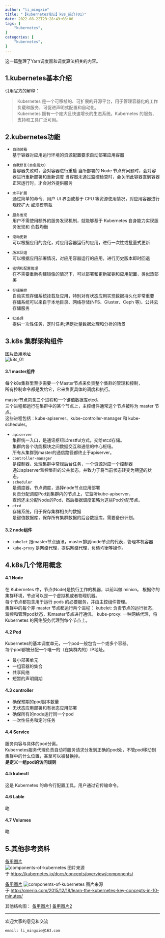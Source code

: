 ```yaml
---
author: "li_mingxie"
title: "【kubernetes笔记】k8s_简介(01)"
date: 2022-08-22T23:28:49+08:00
tags: [
    "kubernetes",
]
categories: [
    "kubernetes",
]
---
```


这一篇整理了Yarn调度器和调度算法相关的内容。
<!--more-->

## 1.kubernetes基本介绍

引用官方的解释：  
>Kubernetes 是一个可移植的、可扩展的开源平台，用于管理容器化的工作负载和服务，可促进声明式配置和自动化。  
>Kubernetes 拥有一个庞大且快速增长的生态系统。Kubernetes 的服务、支持和工具广泛可用。

## 2.kubernetes功能

* `自动装箱`  
    基于容器对应用运行环境的资源配置要求自动部署应用容器

* `自我修复(自愈能力)`  
    当容器失败时，会对容器进行重启
    当所部署的 Node 节点有问题时，会对容器进行重新部署和重新调度
    当容器未通过监控检查时，会关闭此容器直到容器正常运行时，才会对外提供服务
* `水平扩展`  
    通过简单的命令、用户 UI 界面或基于 CPU 等资源使用情况，对应用容器进行规模扩大 或规模剪裁
* `服务发现`  
    用户不需使用额外的服务发现机制，就能够基于 Kubernetes 自身能力实现服务发现和 负载均衡
* `滚动更新`  
    可以根据应用的变化，对应用容器运行的应用，进行一次性或批量式更新
* `版本回退`  
    可以根据应用部署情况，对应用容器运行的应用，进行历史版本即时回退
* `密钥和配置管理`  
    在不需要重新构建镜像的情况下，可以部署和更新密钥和应用配置，类似热部署
* `存储编排`  
    自动实现存储系统挂载及应用，特别对有状态应用实现数据持久化非常重要  
    存储系统可以来自于本地目录、网络存储(NFS、Gluster、Ceph 等)、公共云存储服务
* `批处理`  
    提供一次性任务，定时任务;满足批量数据处理和分析的场景

## 3.k8s 集群架构组件

[图片备用地址](https://limingxie.github.io/images/system/kubernetes/k8s_01.png)  
![k8s_01](https://mingxie-blog.oss-cn-beijing.aliyuncs.com/image/system/kubernetes/k8s_01.png)

#### 3.1 master组件

每个k8s集群里至少需要一个Master节点来负责整个集群的管理和控制，  
所有控制命令都是发给它，它来负责具体的调度和执行。

master节点包含三个进程和一个键值数据库etcd。  
三个进程都运行在集群中的某个节点上，主控组件通常这个节点被称为 master 节点。  
这些进程包括：kube-apiserver、kube-controller-manager 和 kube-scheduler。  

* `apiserver`  
    集群统一入口，是通讯枢纽以restful方式，交给etcd存储。  
    集群内各个功能模块之间数据交互和通信的中心枢纽。  
    所有从集群到master的通信路径都终止于apiserver。  
* `controller-manager`  
    是控制器，处理集群中常规后台任务，一个资源对应一个控制器  
    通过apiserver监控集群的公共状态，并致力于将当前状态转变为期望的状态。  
* `scheduler`  
    是调度器，节点调度，选择node节点应用部署  
    负责分配调度Pod到集群内的节点上，它监听kube-apiserver，  
    查询还未分配Node的Pod，然后根据调度策略为这些Pod分配节点。  
* `etcd`  
    存储系统，用于保存集群相关的数据  
    是键值数据库，保存所有集群数据的后台数据库。需要备份计划。  

#### 3.2 node组件

* `kubelet`
    跟master节点通讯，master排到node节点的代表，管理本机容器
* `kube-proxy`
    是网络代理，提供网络代理，负债均衡等操作。

## 4.k8s几个常用概念

#### 4.1 Node

在 Kubernetes 中，节点(Node)是执行工作的机器，以前叫做 minion。
根据你的集群环境，节点可以是一个虚拟机或者物理机器。  
每个节点都包含用于运行 pods 的必要服务，并由主控组件管理。  
集群中的每个非 master 节点都运行两个进程：
kubelet: 负责节点的运行状态，监控和管理pod状态，和master节点进行通信。
kube-proxy: 一种网络代理，将 Kubernetes 的网络服务代理到每个节点上。

#### 4.2 Pod

Kubernetes的基本调度单元，一个pod一般包含一个或多个容器。  
每个pod都被分配一个唯一的（在集群内的）IP地址。  

* 最小部署单元
* 一组容器的集合
* 共享网络
* 短暂的声明周期

#### 4.3 controller

* 确保预期的pod副本数量
* 无状态应用部署和有状态应用部署
* 确保所有的node运行同一个pod
* 一次性任务和定时任务

#### 4.4 Service

服务内容与具体的pod分离。  
Kubernetes服务代理负责自动将服务请求分发到正确的pod处，不管pod移动到集群中的什么位置，甚至可以被替换掉。  
**是定义一组pod的访问规则**

#### 4.5 kubectl

这是 Kubernetes 的命令行配置工具。用户通过它传输命令。

#### 4.6 Lable

略

#### 4.7 Volumes

略

## 5.其他参考资料

[备用图片](https://limingxie.github.io/images/system/kubernetes/components-of-kubernetes.png)  
![components-of-kubernetes](https://mingxie-blog.oss-cn-beijing.aliyuncs.com/image/system/kubernetes/components-of-kubernetes.png)
图片来源于:<https://kubernetes.io/docs/concepts/overview/components/>

[备用图片](https://limingxie.github.io/images/system/kubernetes/kubernetes_cluster.png)
![components-of-kubernetes](https://mingxie-blog.oss-cn-beijing.aliyuncs.com/image/system/kubernetes/kubernetes_cluster.png)
图片来源于:<http://omerio.com/2015/12/18/learn-the-kubernetes-key-concepts-in-10-minutes/>

其他结构图：
[备用图片1](https://limingxie.github.io/images/system/kubernetes/kube-architecture.png)
[备用图片2](https://limingxie.github.io/images/system/kubernetes/Kubernetes.png)

----------------------------------------------

欢迎大家的意见和交流

`email: li_mingxie@163.com`
